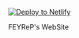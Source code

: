 [![Deploy to Netlify](https://www.netlify.com/img/deploy/button.svg)](https://app.netlify.com/start/deploy?repository=https://github.com/NzakiCodes/feyrep-next&utm_source=github&utm_medium=feyrep-next&utm_campaign=devex)

FEYReP's WebSite
